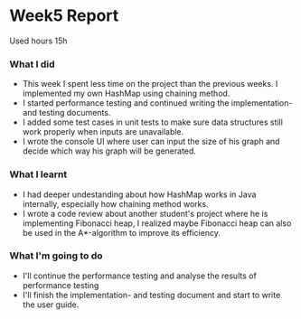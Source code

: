 # Week5 Report

Used hours 15h

### What I did
- This week I spent less time on the project than the previous weeks. I implemented my own HashMap using chaining method. 
- I started performance testing and continued writing the implementation- and testing documents.
- I added some test cases in unit tests to make sure data structures still work properly when inputs are unavailable. 
- I wrote the console UI where user can input the size of his graph and decide which way his graph will be generated. 

### What I learnt
- I had deeper undestanding about how HashMap works in Java internally, especially how chaining method works.
- I wrote a code review about another student's project where he is implementing Fibonacci heap, I realized maybe Fibonacci heap can also be used in the A*-algorithm to improve its efficiency.

### What I'm going to do
- I'll continue the performance testing and analyse the results of performance testing
- I'll finish the implementation- and testing document and start to write the user guide. 
